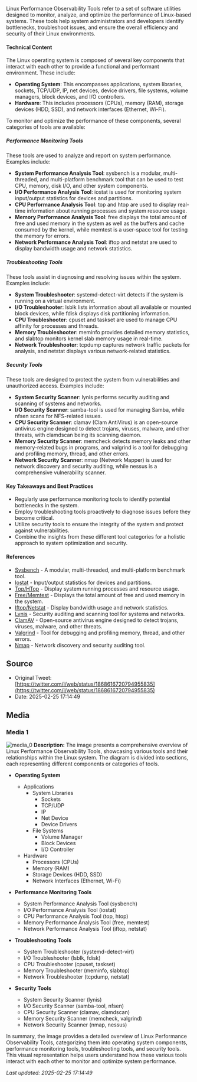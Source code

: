 Linux Performance Observability Tools refer to a set of software utilities designed to monitor, analyze, and optimize the performance of Linux-based systems. These tools help system administrators and developers identify bottlenecks, troubleshoot issues, and ensure the overall efficiency and security of their Linux environments.

#### Technical Content
The Linux operating system is composed of several key components that interact with each other to provide a functional and performant environment. These include:

* **Operating System**: This encompasses applications, system libraries, sockets, TCP/UDP, IP, net devices, device drivers, file systems, volume managers, block devices, and I/O controllers.
* **Hardware**: This includes processors (CPUs), memory (RAM), storage devices (HDD, SSD), and network interfaces (Ethernet, Wi-Fi).

To monitor and optimize the performance of these components, several categories of tools are available:

##### Performance Monitoring Tools
These tools are used to analyze and report on system performance. Examples include:
* **System Performance Analysis Tool**: sysbench is a modular, multi-threaded, and multi-platform benchmark tool that can be used to test CPU, memory, disk I/O, and other system components.
* **I/O Performance Analysis Tool**: iostat is used for monitoring system input/output statistics for devices and partitions.
* **CPU Performance Analysis Tool**: top and htop are used to display real-time information about running processes and system resource usage.
* **Memory Performance Analysis Tool**: free displays the total amount of free and used memory in the system as well as the buffers and cache consumed by the kernel, while memtest is a user-space tool for testing the memory for errors.
* **Network Performance Analysis Tool**: iftop and netstat are used to display bandwidth usage and network statistics.

##### Troubleshooting Tools
These tools assist in diagnosing and resolving issues within the system. Examples include:
* **System Troubleshooter**: systemd-detect-virt detects if the system is running on a virtual environment.
* **I/O Troubleshooter**: lsblk lists information about all available or mounted block devices, while fdisk displays disk partitioning information.
* **CPU Troubleshooter**: cpuset and taskset are used to manage CPU affinity for processes and threads.
* **Memory Troubleshooter**: meminfo provides detailed memory statistics, and slabtop monitors kernel slab memory usage in real-time.
* **Network Troubleshooter**: tcpdump captures network traffic packets for analysis, and netstat displays various network-related statistics.

##### Security Tools
These tools are designed to protect the system from vulnerabilities and unauthorized access. Examples include:
* **System Security Scanner**: lynis performs security auditing and scanning of systems and networks.
* **I/O Security Scanner**: samba-tool is used for managing Samba, while nfsen scans for NFS-related issues.
* **CPU Security Scanner**: clamav (Clam AntiVirus) is an open-source antivirus engine designed to detect trojans, viruses, malware, and other threats, with clamdscan being its scanning daemon.
* **Memory Security Scanner**: memcheck detects memory leaks and other memory-related bugs in programs, and valgrind is a tool for debugging and profiling memory, thread, and other errors.
* **Network Security Scanner**: nmap (Network Mapper) is used for network discovery and security auditing, while nessus is a comprehensive vulnerability scanner.

#### Key Takeaways and Best Practices
- Regularly use performance monitoring tools to identify potential bottlenecks in the system.
- Employ troubleshooting tools proactively to diagnose issues before they become critical.
- Utilize security tools to ensure the integrity of the system and protect against vulnerabilities.
- Combine the insights from these different tool categories for a holistic approach to system optimization and security.

#### References
- [Sysbench](https://github.com/akopytov/sysbench) - A modular, multi-threaded, and multi-platform benchmark tool.
- [Iostat](https://linux.die.net/man/1/iostat) - Input/output statistics for devices and partitions.
- [Top/HTop](https://linux.die.net/man/1/top) - Display system running processes and resource usage.
- [Free/Memtest](https://linux.die.net/man/1/free) - Displays the total amount of free and used memory in the system.
- [Iftop/Netstat](https://linux.die.net/man/8/iftop) - Display bandwidth usage and network statistics.
- [Lynis](https://cisofy.com/lynis/) - Security auditing and scanning tool for systems and networks.
- [ClamAV](https://www.clamav.net/) - Open-source antivirus engine designed to detect trojans, viruses, malware, and other threats.
- [Valgrind](https://valgrind.org/) - Tool for debugging and profiling memory, thread, and other errors.
- [Nmap](https://nmap.org/) - Network discovery and security auditing tool.
## Source

- Original Tweet: [https://twitter.com/i/web/status/1868616720794955835](https://twitter.com/i/web/status/1868616720794955835)
- Date: 2025-02-25 17:14:49


## Media

### Media 1
![media_0](./media_0.jpg)
**Description:** The image presents a comprehensive overview of Linux Performance Observability Tools, showcasing various tools and their relationships within the Linux system. The diagram is divided into sections, each representing different components or categories of tools.

*   **Operating System**
    *   Applications
        *   System Libraries
            *   Sockets
            *   TCP/UDP
            *   IP
            *   Net Device
            *   Device Drivers
        *   File Systems
            *   Volume Manager
            *   Block Devices
            *   I/O Controller
    *   Hardware
        *   Processors (CPUs)
        *   Memory (RAM)
        *   Storage Devices (HDD, SSD)
        *   Network Interfaces (Ethernet, Wi-Fi)

*   **Performance Monitoring Tools**
    *   System Performance Analysis Tool (sysbench)
    *   I/O Performance Analysis Tool (iostat)
    *   CPU Performance Analysis Tool (top, htop)
    *   Memory Performance Analysis Tool (free, memtest)
    *   Network Performance Analysis Tool (iftop, netstat)

*   **Troubleshooting Tools**
    *   System Troubleshooter (systemd-detect-virt)
    *   I/O Troubleshooter (lsblk, fdisk)
    *   CPU Troubleshooter (cpuset, taskset)
    *   Memory Troubleshooter (meminfo, slabtop)
    *   Network Troubleshooter (tcpdump, netstat)

*   **Security Tools**
    *   System Security Scanner (lynis)
    *   I/O Security Scanner (samba-tool, nfsen)
    *   CPU Security Scanner (clamav, clamdscan)
    *   Memory Security Scanner (memcheck, valgrind)
    *   Network Security Scanner (nmap, nessus)

In summary, the image provides a detailed overview of Linux Performance Observability Tools, categorizing them into operating system components, performance monitoring tools, troubleshooting tools, and security tools. This visual representation helps users understand how these various tools interact with each other to monitor and optimize system performance.

*Last updated: 2025-02-25 17:14:49*
